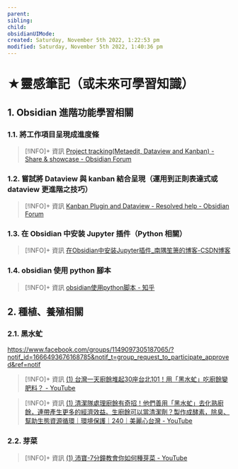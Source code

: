 ```yaml
---
parent: 
sibling: 
child: 
obsidianUIMode: 
created: Saturday, November 5th 2022, 1:22:53 pm
modified: Saturday, November 5th 2022, 1:40:36 pm
---
```

# ★靈感筆記（或未來可學習知識）

## 1. Obsidian 進階功能學習相關
### 1.1. 將工作項目呈現成進度條

> [!INFO]+ 資訊
> [Project tracking(Metaedit, Dataview and Kanban) - Share & showcase - Obsidian Forum](https://forum.obsidian.md/t/project-tracking-metaedit-dataview-and-kanban/19343)

### 1.2. 嘗試將 Dataview 與 kanban 結合呈現（運用到正則表達式或 dataview 更進階之技巧）

> [!INFO]+ 資訊
> [Kanban Plugin and Dataview - Resolved help - Obsidian Forum](https://forum.obsidian.md/t/kanban-plugin-and-dataview/36660/4)


### 1.3. 在 Obsidian 中安装 Jupyter 插件（Python 相關）

> [!INFO]+ 資訊
> [在Obsidian中安装Jupyter插件_南隅笙箫的博客-CSDN博客](https://blog.csdn.net/qq_40672635/article/details/124530779)


### 1.4. obsidian 使用 python 腳本

> [!INFO]+ 資訊
> [obsidian使用python脚本 - 知乎](https://zhuanlan.zhihu.com/p/391846157)



## 2. 種植、養殖相關

### 2.1. 黑水虻

https://www.facebook.com/groups/1149097305187065/?notif_id=1666493676168785&notif_t=group_request_to_participate_approved&ref=notif

> [!INFO]+ 資訊
> [(1) 台灣一天廚餘堆起30座台北101！用「黑水虻」吃廚餘變肥料？ - YouTube](https://www.youtube.com/watch?v=Q6D5IAjwqek)

> [!INFO]+ 資訊
> [(1) 清潔隊處理廚餘有奇招！他們善用「黑水虻」去化熟廚餘，連帶產生更多的經濟效益。生廚餘可以當清潔劑？製作成酵素，除臭、幫助生態資源循環｜環境保護｜240｜美麗心台灣 - YouTube](https://www.youtube.com/watch?v=FRpop9Eon6A&list=WL&index=44)




### 2.2. 芽菜

> [!INFO]+ 資訊
> [(1) 沛寶-7分鐘教會你如何種芽菜 - YouTube](https://www.youtube.com/watch?v=gC28a-d7H6g&list=WL&index=26&t=149s)